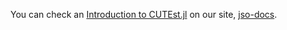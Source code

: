 You can check an [Introduction to CUTEst.jl](https://jso-docs.github.io/introduction-to-cutest/) on our site, [jso-docs](https://jso-docs.github.io).
